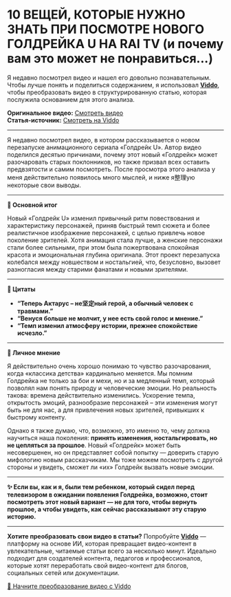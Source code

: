 # 10 ВЕЩЕЙ, КОТОРЫЕ НУЖНО ЗНАТЬ ПРИ ПОСМOTРЕ НОВОГО ГОЛДРЕЙКА U НА RAI TV (и почему вам это может не понравиться...)

Я недавно посмотрел видео и нашел его довольно познавательным. Чтобы лучше понять и поделиться содержанием, я использовал **[Viddo](https://viddo.pro/)**, чтобы преобразовать видео в структурированную статью, которая послужила основанием для этого анализа.

**Оригинальное видео:** [Смотреть видео](https://www.youtube.com/watch?v=zYsdikm_OX8)  
**Статья-источник:** [Смотреть на Viddo](https://viddo.pro/zh/video-result/4775df64-85a5-4505-aef3-6fae8f8714fe)

---

Я недавно посмотрел видео, в котором рассказывается о новом перезапуске анимационного сериала «Голдрейк U». Автор видео поделился десятью причинами, почему этот новый «Голдрейк» может разочаровать старых поклонников, но также призвал всех оставить предвзятости и самим посмотреть. После просмотра этого анализа у меня действительно появилось много мыслей, и ниже я整理ую некоторые свои выводы.

---

**🌟 Основной итог**

Новый «Голдрейк U» изменил привычный ритм повествования и характеристику персонажей, приняв быстрый темп сюжета и более реалистичное изображение персонажей, с целью привлечь новое поколение зрителей. Хотя анимация стала лучше, а женские персонажи стали более сильными, при этом была пожертвована спокойная красота и эмоциональная глубина оригинала. Этот проект перезапуска колебался между новшеством и ностальгией, что, безусловно, вызовет разногласия между старими фанатами и новыми зрителями.

---

**💬 Цитаты**

- **“Теперь Актарус – не坚定ный герой, а обычный человек с травмами.”**
- **“Венуся больше не молчит, у нее есть свой голос и мнение.”**
- **“Темп изменил атмосферу истории, прежнее спокойствие исчезло.”**

---

**🧠 Личное мнение**

Я действительно очень хорошо понимаю то чувство разочарования, когда «классика детства» кардинально меняется. Мы помним Голдрейка не только за бои и мехи, но и за медленный темп, который позволял нам понять природу и человеческие эмоции. Но реальность такова: времена действительно изменились. Ускорение темпа, открытость эмоций, разнообразие персонажей – эти изменения могут быть не для нас, а для привлечения новых зрителей, привыкших к быстрому контенту.

Однако я также думаю, что, возможно, это именно то, чему должна научиться наша поколения: **принять изменения, ностальгировать, но не цепляться за прошлое**. Новый «Голдрейк» может быть несовершенен, но он представляет собой попытку — доверить старую мифологию новым рассказчикам. Мы тоже можем посмотреть с другой стороны и увидеть, сможет ли «их» Голдрейк вызвать новые эмоции.

---

**✨ Если вы, как и я, были тем ребенком, который сидел перед телевизором в ожидании появления Голдрейка, возможно, стоит посмотреть этот новый вариант — не для того, чтобы вернуть прошлое, а чтобы увидеть, как сейчас рассказывают эту старую историю.**

---

**Хотите преобразовать свои видео в статьи?** Попробуйте **[Viddo](https://viddo.pro/)** — платформу на основе ИИ, которая превращает видео-контент в увлекательные, читаемые статьи всего за несколько минут. Идеально подходит для создателей контента, педагогов и профессионалов, которые хотят переработать свой видео-контент для блогов, социальных сетей или документации.

[🚀 Начните преобразование видео с Viddo](https://viddo.pro/)